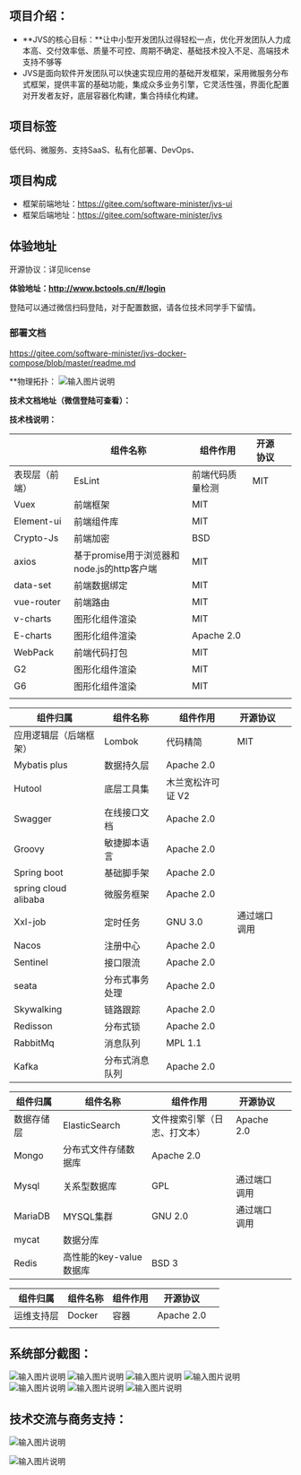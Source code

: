 

## **项目介绍：**

- **JVS的核心目标：**让中小型开发团队过得轻松一点，优化开发团队人力成本高、交付效率低、质量不可控、周期不确定、基础技术投入不足、高端技术支持不够等
- JVS是面向软件开发团队可以快速实现应用的基础开发框架，采用微服务分布式框架，提供丰富的基础功能，集成众多业务引擎，它灵活性强，界面化配置对开发者友好，底层容器化构建，集合持续化构建。




## **项目标签**

低代码、微服务、支持SaaS、私有化部署、DevOps、

## **项目构成**

- 框架前端地址：https://gitee.com/software-minister/jvs-ui
- 框架后端地址：https://gitee.com/software-minister/jvs


## **体验地址**

开源协议：详见license


**体验地址：http://www.bctools.cn/#/login**

登陆可以通过微信扫码登陆，对于配置数据，请各位技术同学手下留情。

### 部署文档

https://gitee.com/software-minister/jvs-docker-compose/blob/master/readme.md



**物理拓扑：
![输入图片说明](image11.png)


**技术文档地址（微信登陆可查看）：**

**技术栈说明：**

|                | **组件名称**                               | **组件作用**     | **开源协议** |      |
| -------------- | ------------------------------------------ | ---------------- | ------------ | ---- |
| 表现层（前端） | EsLint                                     | 前端代码质量检测 | MIT          |      |
| Vuex           | 前端框架                                   | MIT              |              |      |
| Element-ui     | 前端组件库                                 | MIT              |              |      |
| Crypto-Js      | 前端加密                                   | BSD              |              |      |
| axios          | 基于promise用于浏览器和node.js的http客户端 | MIT              |              |      |
| data-set       | 前端数据绑定                               | MIT              |              |      |
| vue-router     | 前端路由                                   | MIT              |              |      |
| v-charts       | 图形化组件渲染                             | MIT              |              |      |
| E-charts       | 图形化组件渲染                             | Apache 2.0       |              |      |
| WebPack        | 前端代码打包                               | MIT              |              |      |
| G2             | 图形化组件渲染                             | MIT              |              |      |
| G6             | 图形化组件渲染                             | MIT              |              |      |
|                |                                            |                  |              |      |

| **组件归属**           | **组件名称**   | **组件作用**      | **开源协议** |      |
| ---------------------- | -------------- | ----------------- | ------------ | ---- |
| 应用逻辑层（后端框架） | Lombok         | 代码精简          | MIT          |      |
| Mybatis plus           | 数据持久层     | Apache 2.0        |              |      |
| Hutool                 | 底层工具集     | 木兰宽松许可证 V2 |              |      |
| Swagger                | 在线接口文档   | Apache 2.0        |              |      |
| Groovy                 | 敏捷脚本语言   | Apache 2.0        |              |      |
| Spring boot            | 基础脚手架     | Apache 2.0        |              |      |
| spring cloud alibaba   | 微服务框架     | Apache 2.0        |              |      |
| Xxl-job                | 定时任务       | GNU 3.0           | 通过端口调用 |      |
| Nacos                  | 注册中心       | Apache 2.0        |              |      |
| Sentinel               | 接口限流       | Apache 2.0        |              |      |
| seata                  | 分布式事务处理 | Apache 2.0        |              |      |
| Skywalking             | 链路跟踪       | Apache 2.0        |              |      |
| Redisson               | 分布式锁       | Apache 2.0        |              |      |
| RabbitMq               | 消息队列       | MPL 1.1           |              |      |
| Kafka                  | 分布式消息队列 | Apache 2.0        |              |      |

| **组件归属** | **组件名称**            | **组件作用**                 | **开源协议** |      |
| ------------ | ----------------------- | ---------------------------- | ------------ | ---- |
| 数据存储层   | ElasticSearch           | 文件搜索引擎（日志、打文本） | Apache 2.0   |      |
| Mongo        | 分布式文件存储数据库    | Apache 2.0                   |              |      |
| Mysql        | 关系型数据库            | GPL                          | 通过端口调用 |      |
| MariaDB      | MYSQL集群               | GNU 2.0                      | 通过端口调用 |      |
| mycat        | 数据分库                |                              |              |      |
| Redis        | 高性能的key-value数据库 | BSD 3                        |              |      |

| **组件归属** | **组件名称** | **组件作用** | **开源协议** |      |
| ------------ | ------------ | ------------ | ------------ | ---- |
| 运维支持层   | Docker       | 容器         | Apache 2.0   |      |
|              |              |              |              |      |

## **系统部分截图：**

![输入图片说明](image01.png)
![输入图片说明](%E5%BE%AE%E4%BF%A1%E6%88%AA%E5%9B%BE_%E5%8F%AF%E9%85%8D%E7%BD%AE%E5%8C%96%E9%A6%96%E9%A1%B5.png)
![输入图片说明](%E5%BE%AE%E4%BF%A1%E6%88%AA%E5%9B%BE_%E5%9F%BA%E7%A1%80%E4%BF%A1%E6%81%AF%E9%85%8D%E7%BD%AE.png)
![输入图片说明](%E5%BE%AE%E4%BF%A1%E6%88%AA%E5%9B%BE_%E5%9F%BA%E7%A1%80%E9%85%8D%E7%BD%AE.png)
![输入图片说明](%E5%BE%AE%E4%BF%A1%E6%88%AA%E5%9B%BE_%E5%9F%BA%E7%A1%80%E7%AE%A1%E7%90%86.png)
![输入图片说明](%E5%BE%AE%E4%BF%A1%E6%88%AA%E5%9B%BE_%E5%BA%94%E7%94%A8%E9%85%8D%E7%BD%AE.png)
![输入图片说明](%E5%BE%AE%E4%BF%A1%E6%88%AA%E5%9B%BE_%E6%A1%86%E6%9E%B6+%E5%BA%94%E7%94%A8.png)


## **技术交流与商务支持：**
![输入图片说明](image.png)

![输入图片说明](111.png)
